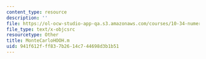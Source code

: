 ```yaml
---
content_type: resource
description: ''
file: https://ol-ocw-studio-app-qa.s3.amazonaws.com/courses/10-34-numerical-methods-applied-to-chemical-engineering-fall-2015/941f612fff837b2614c744698d3b1b51_MonteCarloHOOH.m
file_type: text/x-objcsrc
resourcetype: Other
title: MonteCarloHOOH.m
uid: 941f612f-ff83-7b26-14c7-44698d3b1b51
---
```

